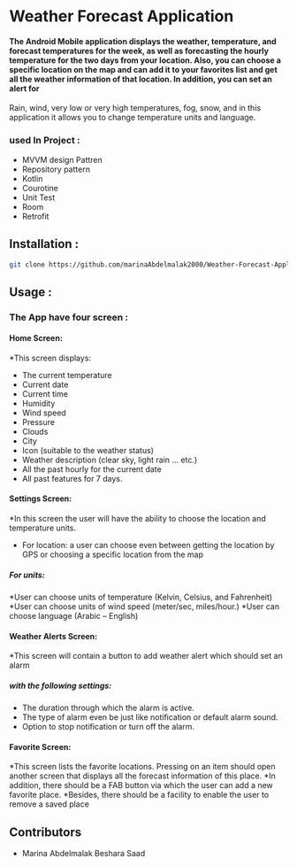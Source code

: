 # Weather Forecast Application
#### The Android Mobile application displays the weather, temperature, and forecast temperatures for the week, as well as forecasting the hourly temperature for the two days from your location. Also, you can choose a specific location on the map and can add it to your favorites list and get all the weather information of that location. In addition, you can set an alert for
Rain, wind, very low or very high temperatures, fog, snow, and in this application it allows you to change temperature units and language.

### used In Project :

 * MVVM design Pattren
 * Repository pattern 
 * Kotlin
 * Courotine
 * Unit Test
 * Room
 * Retrofit
 
 ## Installation :
```bash
git clone https://github.com/marinaAbdelmalak2000/Weather-Forecast-Application.git
```
## Usage :
### The App have four screen :

 #### Home Screen:
 *This screen displays:
* The current temperature
* Current date
* Current time
* Humidity
* Wind speed
* Pressure
* Clouds
* City
* Icon (suitable to the weather status)
* Weather description (clear sky, light rain ... etc.)
* All the past hourly for the current date
* All past features for 7 days.

#### Settings Screen:
*In this screen the user will have the ability to choose the location and
temperature units.
* For location: a user can choose even between getting the location by GPS
or choosing a specific location from the map
##### For units:
*User can choose units of temperature (Kelvin, Celsius, and Fahrenheit)
*User can choose units of wind speed (meter/sec, miles/hour.)
*User can choose language (Arabic – English)

#### Weather Alerts Screen:
*This screen will contain a button to add weather alert which should set an alarm
##### with the following settings:
* The duration through which the alarm is active.
* The type of alarm even be just like notification or default alarm sound.
* Option to stop notification or turn off the alarm.

#### Favorite Screen:
*This screen lists the favorite locations. Pressing on an item should open another
screen that displays all the forecast information of this place.
*In addition, there should be a FAB button via which the user can add a new
favorite place.
*Besides, there should be a facility to enable the user to remove a saved place


## Contributors

+ Marina Abdelmalak Beshara Saad

